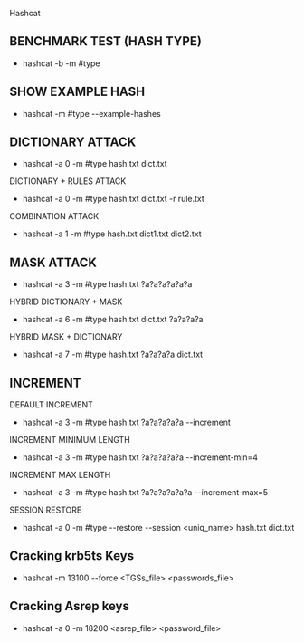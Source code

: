 Hashcat


## BENCHMARK TEST (HASH TYPE)

- hashcat -b -m #type

## SHOW EXAMPLE HASH

- hashcat -m #type --example-hashes

## DICTIONARY ATTACK

- hashcat -a 0 -m #type hash.txt dict.txt

DICTIONARY + RULES ATTACK

- hashcat -a 0 -m #type hash.txt dict.txt -r rule.txt

COMBINATION ATTACK

- hashcat -a 1 -m #type hash.txt dict1.txt dict2.txt

## MASK ATTACK

- hashcat -a 3 -m #type hash.txt ?a?a?a?a?a?a

HYBRID DICTIONARY + MASK

- hashcat -a 6 -m #type hash.txt dict.txt ?a?a?a?a

HYBRID MASK + DICTIONARY

- hashcat -a 7 -m #type hash.txt ?a?a?a?a dict.txt


## INCREMENT

DEFAULT INCREMENT

- hashcat -a 3 -m #type hash.txt ?a?a?a?a?a --increment

INCREMENT MINIMUM LENGTH

- hashcat -a 3 -m #type hash.txt ?a?a?a?a?a --increment-min=4

INCREMENT MAX LENGTH

- hashcat -a 3 -m #type hash.txt ?a?a?a?a?a?a --increment-max=5

SESSION RESTORE

- hashcat -a 0 -m #type --restore --session <uniq_name> hash.txt dict.txt


## Cracking krb5ts Keys

- hashcat -m 13100 --force <TGSs_file> <passwords_file>

## Cracking Asrep keys

- hashcat -a 0 -m 18200 <asrep_file> <password_file> 

